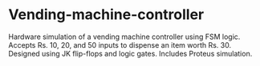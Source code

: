 # Vending-machine-controller
Hardware simulation of a vending machine controller using FSM logic. Accepts Rs. 10, 20, and 50 inputs to dispense an item worth Rs. 30. Designed using JK flip-flops and logic gates. Includes Proteus simulation.
